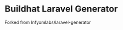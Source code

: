 Buildhat Laravel Generator
==============================

Forked from Infyomlabs/laravel-generator
